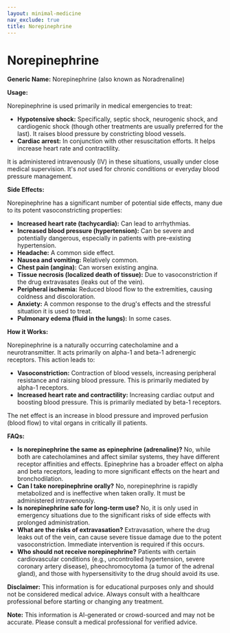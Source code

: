 ```yaml
---
layout: minimal-medicine
nav_exclude: true
title: Norepinephrine
---
```


# Norepinephrine

**Generic Name:** Norepinephrine (also known as Noradrenaline)

**Usage:**

Norepinephrine is used primarily in medical emergencies to treat:

* **Hypotensive shock:**  Specifically, septic shock, neurogenic shock, and cardiogenic shock (though other treatments are usually preferred for the last).  It raises blood pressure by constricting blood vessels.
* **Cardiac arrest:** In conjunction with other resuscitation efforts. It helps increase heart rate and contractility.


It is administered intravenously (IV) in these situations, usually under close medical supervision.  It's *not* used for chronic conditions or everyday blood pressure management.

**Side Effects:**

Norepinephrine has a significant number of potential side effects, many due to its potent vasoconstricting properties:

* **Increased heart rate (tachycardia):** Can lead to arrhythmias.
* **Increased blood pressure (hypertension):** Can be severe and potentially dangerous, especially in patients with pre-existing hypertension.
* **Headache:** A common side effect.
* **Nausea and vomiting:**  Relatively common.
* **Chest pain (angina):** Can worsen existing angina.
* **Tissue necrosis (localized death of tissue):**  Due to vasoconstriction if the drug extravasates (leaks out of the vein).
* **Peripheral ischemia:** Reduced blood flow to the extremities, causing coldness and discoloration.
* **Anxiety:**  A common response to the drug's effects and the stressful situation it is used to treat.
* **Pulmonary edema (fluid in the lungs):** In some cases.


**How it Works:**

Norepinephrine is a naturally occurring catecholamine and a neurotransmitter. It acts primarily on alpha-1 and beta-1 adrenergic receptors.  This action leads to:

* **Vasoconstriction:**  Contraction of blood vessels, increasing peripheral resistance and raising blood pressure.  This is primarily mediated by alpha-1 receptors.
* **Increased heart rate and contractility:**  Increasing cardiac output and boosting blood pressure.  This is primarily mediated by beta-1 receptors.


The net effect is an increase in blood pressure and improved perfusion (blood flow) to vital organs in critically ill patients.

**FAQs:**

* **Is norepinephrine the same as epinephrine (adrenaline)?** No, while both are catecholamines and affect similar systems, they have different receptor affinities and effects. Epinephrine has a broader effect on alpha and beta receptors, leading to more significant effects on the heart and bronchodilation.
* **Can I take norepinephrine orally?** No, norepinephrine is rapidly metabolized and is ineffective when taken orally. It must be administered intravenously.
* **Is norepinephrine safe for long-term use?** No, it is only used in emergency situations due to the significant risks of side effects with prolonged administration.
* **What are the risks of extravasation?** Extravasation, where the drug leaks out of the vein, can cause severe tissue damage due to the potent vasoconstriction. Immediate intervention is required if this occurs.
* **Who should not receive norepinephrine?** Patients with certain cardiovascular conditions (e.g., uncontrolled hypertension, severe coronary artery disease), pheochromocytoma (a tumor of the adrenal gland), and those with hypersensitivity to the drug should avoid its use.


**Disclaimer:** This information is for educational purposes only and should not be considered medical advice.  Always consult with a healthcare professional before starting or changing any treatment.


**Note:** This information is AI-generated or crowd-sourced and may not be accurate. Please consult a medical professional for verified advice.